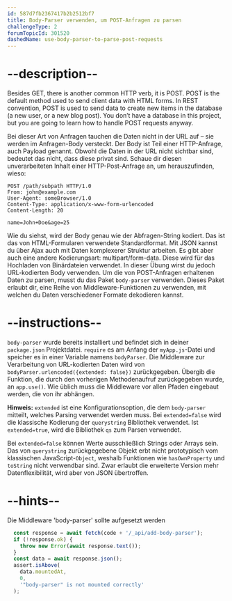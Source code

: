 ```yaml
---
id: 587d7fb2367417b2b2512bf7
title: Body-Parser verwenden, um POST-Anfragen zu parsen
challengeType: 2
forumTopicId: 301520
dashedName: use-body-parser-to-parse-post-requests
---
```


# --description--

Besides GET, there is another common HTTP verb, it is POST. POST is the default method used to send client data with HTML forms. In REST convention, POST is used to send data to create new items in the database (a new user, or a new blog post). You don’t have a database in this project, but you are going to learn how to handle POST requests anyway.

Bei dieser Art von Anfragen tauchen die Daten nicht in der URL auf – sie werden im Anfragen-Body versteckt. Der Body ist Teil einer HTTP-Anfrage, auch Payload genannt. Obwohl die Daten in der URL nicht sichtbar sind, bedeutet das nicht, dass diese privat sind. Schaue dir diesen unverarbeiteten Inhalt einer HTTP-Post-Anfrage an, um herauszufinden, wieso:

```http
POST /path/subpath HTTP/1.0
From: john@example.com
User-Agent: someBrowser/1.0
Content-Type: application/x-www-form-urlencoded
Content-Length: 20

name=John+Doe&age=25
```

Wie du siehst, wird der Body genau wie der Abfragen-String kodiert. Das ist das von HTML-Formularen verwendete Standardformat. Mit JSON kannst du über Ajax auch mit Daten komplexerer Struktur arbeiten. Es gibt aber auch eine andere Kodierungsart: multipart/form-data. Diese wird für das Hochladen von Binärdateien verwendet. In dieser Übung wirst du jedoch URL-kodierten Body verwenden. Um die von POST-Anfragen erhaltenen Daten zu parsen, musst du das Paket `body-parser` verwenden. Dieses Paket erlaubt dir, eine Reihe von Middleware-Funktionen zu verwenden, mit welchen du Daten verschiedener Formate dekodieren kannst.

# --instructions--

`body-parser` wurde bereits installiert und befindet sich in deiner `package.json` Projektdatei. `require` es am Anfang der `myApp.js`-Datei und speicher es in einer Variable namens `bodyParser`. Die Middleware zur Verarbeitung von URL-kodierten Daten wird von `bodyParser.urlencoded({extended: false})` zurückgegeben. Übergib die Funktion, die durch den vorherigen Methodenaufruf zurückgegeben wurde, an `app.use()`. Wie üblich muss die Middleware vor allen Pfaden eingebaut werden, die von ihr abhängen.

**Hinweis:** `extended` ist eine Konfigurationsoption, die dem `body-parser` mitteilt, welches Parsing verwendet werden muss. Bei `extended=false` wird die klassische Kodierung der `querystring` Bibliothek verwendet. Ist `extended=true`, wird die Bibliothek `qs` zum Parsen verwendet.

Bei `extended=false` können Werte ausschließlich Strings oder Arrays sein. Das von `querystring` zurückgegebene Objekt erbt nicht prototypisch vom klassischen JavaScript-`Object`, weshalb Funktionen wie `hasOwnProperty` und `toString` nicht verwendbar sind. Zwar erlaubt die erweiterte Version mehr Datenflexibilität, wird aber von JSON übertroffen.

# --hints--

Die Middleware 'body-parser' sollte aufgesetzt werden

```js
  const response = await fetch(code + '/_api/add-body-parser');
  if (!response.ok) {
    throw new Error(await response.text());
  }
  const data = await response.json();
  assert.isAbove(
    data.mountedAt,
    0,
    '"body-parser" is not mounted correctly'
  );
```

